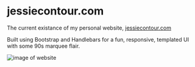 # jessiecontour.com
The current existance of my personal website, [jessiecontour.com](http://www.jessiecontour.com)

Built using Bootstrap and Handlebars for a fun, responsive, templated UI with some 90s marquee flair. 

![image of website](http://i.imgur.com/aZUQBqJ.png)
